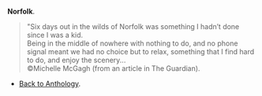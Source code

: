 **Norfolk**.  
> "Six days out in the wilds of Norfolk was something I hadn’t done since I was a kid.  
Being in the middle of nowhere with nothing to do, and no phone signal meant we had no choice but to relax, something that I find hard to do, and enjoy the scenery...  
> ©Michelle McGagh (from an article in The Guardian).  

- <a href="https://kushalsamant.github.io/anthology.html">Back to Anthology</a>.  